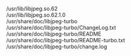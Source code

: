 /usr/lib/libjpeg.so.62  
/usr/lib/libjpeg.so.62.1.0  
/usr/share/doc/libjpeg-turbo  
/usr/share/doc/libjpeg-turbo/ChangeLog.txt  
/usr/share/doc/libjpeg-turbo/README  
/usr/share/doc/libjpeg-turbo/README-turbo.txt  
/usr/share/doc/libjpeg-turbo/change.log  
